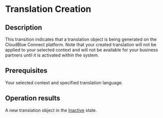 # Translation Creation
## Description
This transition indicates that a translation object is being generated on the CloudBlue Connect platform. Note that your created translation will not be applied to your selected context and will not be available for your business partners until it is activated within the system. 
## Prerequisites
Your selected context and specified translation language.
## Operation results
A new translation object in the [Inactive](s-a-inactive.html) state.
